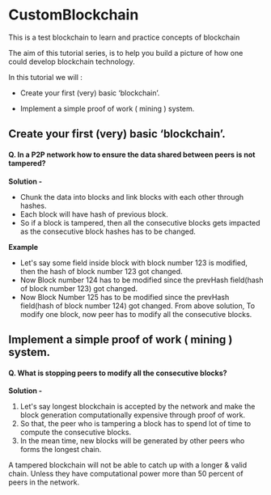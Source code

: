 
# CustomBlockchain

This is a test blockchain to learn and practice concepts of blockchain

The aim of this tutorial series, is to help you build a picture of how one could develop blockchain technology.

In this tutorial we will :

- Create your first (very) basic ‘blockchain’.

- Implement a simple proof of work ( mining ) system.

  
  

## Create your first (very) basic ‘blockchain’.

#### Q. In a P2P network how to ensure the data shared between peers is not tampered?
**Solution -** 
 - Chunk the data into blocks and link blocks with each other through hashes.
 - Each block will have hash of previous block. 
 - So if a block is tampered, then all the consecutive blocks gets impacted as the consecutive block hashes has to be changed.

 **Example**

 - Let's say some field inside block with block number 123 is modified, then the hash of block number 123 got changed.
 - Now Block number 124 has to be modified since the prevHash field(hash of block number 123) got changed.
 - Now Block Number 125 has to be modified since the prevHash field(hash of block number 124) got changed.
From above solution, To modify one block, now peer has to modify all the consecutive blocks.

  
  
## Implement a simple proof of work ( mining ) system.

#### Q. What is stopping peers to modify all the consecutive blocks?
**Solution -** 

 1. Let's say longest blockchain is accepted by the network and make the block generation computationally expensive through proof of work.
 2.  So that, the peer who is tampering a block has to spend lot of time to compute the consecutive blocks.
 3.  In the mean time, new blocks will be generated by other peers who forms the longest chain.

A tampered blockchain will not be able to catch up with a longer & valid chain. Unless they have computational power more than 50 percent of peers in the network.
